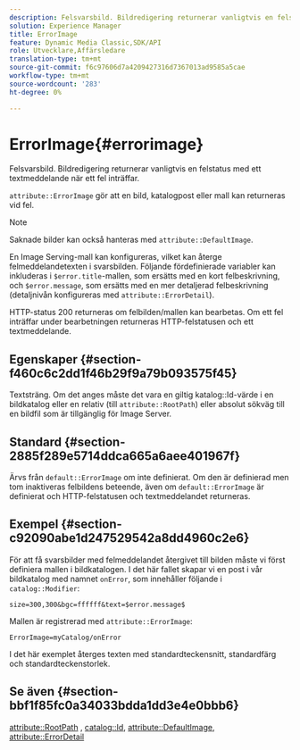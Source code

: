 ```yaml
---
description: Felsvarsbild. Bildredigering returnerar vanligtvis en felstatus med ett textmeddelande när ett fel inträffar.
solution: Experience Manager
title: ErrorImage
feature: Dynamic Media Classic,SDK/API
role: Utvecklare,Affärsledare
translation-type: tm+mt
source-git-commit: f6c97606d7a4209427316d7367013ad9585a5cae
workflow-type: tm+mt
source-wordcount: '283'
ht-degree: 0%

---
```



# ErrorImage{#errorimage}

Felsvarsbild. Bildredigering returnerar vanligtvis en felstatus med ett textmeddelande när ett fel inträffar.

`attribute::ErrorImage` gör att en bild, katalogpost eller mall kan returneras vid fel.

>[!NOTE]
>
>Saknade bilder kan också hanteras med `attribute::DefaultImage`.

En Image Serving-mall kan konfigureras, vilket kan återge felmeddelandetexten i svarsbilden. Följande fördefinierade variabler kan inkluderas i `$error.title`-mallen, som ersätts med en kort felbeskrivning, och `$error.message`, som ersätts med en mer detaljerad felbeskrivning (detaljnivån konfigureras med `attribute::ErrorDetail`).

HTTP-status 200 returneras om felbilden/mallen kan bearbetas. Om ett fel inträffar under bearbetningen returneras HTTP-felstatusen och ett textmeddelande.

## Egenskaper {#section-f460c6c2dd1f46b29f9a79b093575f45}

Textsträng. Om det anges måste det vara en giltig katalog::Id-värde i en bildkatalog eller en relativ (till `attribute::RootPath`) eller absolut sökväg till en bildfil som är tillgänglig för Image Server.

## Standard {#section-2885f289e5714ddca665a6aee401967f}

Ärvs från `default::ErrorImage` om inte definierat. Om den är definierad men tom inaktiveras felbildens beteende, även om `default::ErrorImage` är definierat och HTTP-felstatusen och textmeddelandet returneras.

## Exempel {#section-c92090abe1d247529542a8dd4960c2e6}

För att få svarsbilder med felmeddelandet återgivet till bilden måste vi först definiera mallen i bildkatalogen. I det här fallet skapar vi en post i vår bildkatalog med namnet `onError`, som innehåller följande i `catalog::Modifier`:

`size=300,300&bgc=ffffff&text=$error.message$`

Mallen är registrerad med `attribute::ErrorImage`:

`ErrorImage=myCatalog/onError`

I det här exemplet återges texten med standardteckensnitt, standardfärg och standardteckenstorlek.

## Se även {#section-bbf1f85fc0a34033bdda1dd3e4e0bbb6}

[attribute::RootPath](../../../../../is-api/image-catalog/image-serving-api-ref/c-image-catalog-reference/c-attributes-reference/r-rootpath.md#reference-17d57e5967be403b8408fa7214017494) ,  [catalog::Id](/help/aem-is-ir-api/is-api/image-catalog/image-serving-api-ref/c-image-catalog-reference/c-image-svg-data-reference/c-image-data-reference/r-id-cat.md),  [attribute::DefaultImage](../../../../../is-api/image-catalog/image-serving-api-ref/c-image-catalog-reference/c-attributes-reference/r-is-cat-defaultimage.md#reference-8e9900e129f54ed68462a3c2fc3bc433),  [attribute::ErrorDetail](../../../../../is-api/image-catalog/image-serving-api-ref/c-image-catalog-reference/c-attributes-reference/r-errordetail.md#reference-4987c8cddcba4c88960170e49cafc561)
